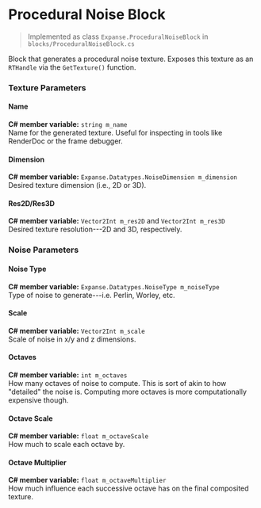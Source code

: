 # Procedural Noise Block

> Implemented as class `Expanse.ProceduralNoiseBlock` in `blocks/ProceduralNoiseBlock.cs`

Block that generates a procedural noise texture. Exposes this texture as an `RTHandle` via the `GetTexture()` function.

### Texture Parameters

#### Name
**C# member variable:** `string m_name` \
Name for the generated texture. Useful for inspecting in tools like RenderDoc or the frame debugger.

#### Dimension
**C# member variable:** `Expanse.Datatypes.NoiseDimension m_dimension` \
Desired texture dimension (i.e., 2D or 3D).

#### Res2D/Res3D
**C# member variable:** `Vector2Int m_res2D` and `Vector2Int m_res3D` \
Desired texture resolution---2D and 3D, respectively.

### Noise Parameters

#### Noise Type
**C# member variable:** `Expanse.Datatypes.NoiseType m_noiseType` \
Type of noise to generate---i.e. Perlin, Worley, etc.

#### Scale
**C# member variable:** `Vector2Int m_scale` \
Scale of noise in x/y and z dimensions.

#### Octaves
**C# member variable:** `int m_octaves` \
How many octaves of noise to compute. This is sort of akin to how "detailed" the noise is. Computing more octaves is more computationally expensive though.

#### Octave Scale
**C# member variable:** `float m_octaveScale` \
How much to scale each octave by.

#### Octave Multiplier
**C# member variable:** `float m_octaveMultiplier` \
How much influence each successive octave has on the final composited texture.